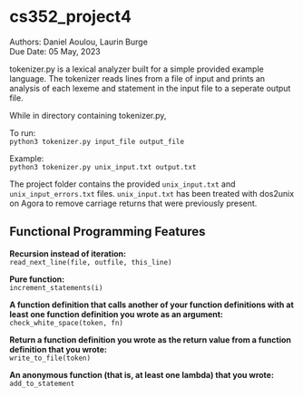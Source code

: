 # cs352_project4
Authors: Daniel Aoulou, Laurin Burge  
Due Date: 05 May, 2023  

tokenizer.py is a lexical analyzer built for a simple provided example language.
The tokenizer reads lines from a file of input and prints an analysis of each lexeme
and statement in the input file to a seperate output file.

While in directory containing tokenizer.py,   

To run:  
`python3 tokenizer.py input_file output_file`  

Example:  
`python3 tokenizer.py unix_input.txt output.txt`  

The project folder contains the provided `unix_input.txt` and `unix_input_errors.txt` files.
`unix_input.txt` has been treated with dos2unix on Agora to remove carriage returns that were previously present.

## Functional Programming Features

**Recursion instead of iteration:**  
`read_next_line(file, outfile, this_line)`

**Pure function:**  
`increment_statements(i)`

**A function definition that calls another of your function
definitions with at least one function definition you wrote as an argument:**  
`check_white_space(token, fn)`

**Return a function definition you wrote as the return
value from a function definition that you wrote:**  
`write_to_file(token)`

**An anonymous function (that is, at least one lambda) that you wrote:**  
`add_to_statement`

